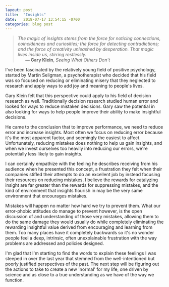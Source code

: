 ```yaml
---
layout: post
title:  "Insights"
date:   2018-07-17 13:54:15 -0700
categories: blog post
---
```


>*The magic of insights stems from the force for noticing connections, coincidences and curiosities; the force for detecting contradictions; and the force of creativity unleashed by desperation. That magic lives inside us, stirring restlessly.* 
 <br>&nbsp;&nbsp;&nbsp;&nbsp;&nbsp;&nbsp;__&mdash; Gary Klein__, *Seeing What Others Don't* 

I've been fascinated by the relatively young field of positive psychology, started by Martin Seligman, a psychotherapist who decided that his field was so focused on reducing or eliminating misery that they neglected to research and apply ways to add joy and meaning to people's lives. 

Gary Klein felt that this perspective could apply to his field of decision research as well. Traditionally decision research studied human error and looked for ways to reduce mistaken decisions. Gary saw the potential in also looking for ways to help people improve their ability to make insightful decisions. 

He came to the conclusion that to improve performance, we need to reduce error and increase insights. Most often we focus on reducing error because it's the most apparent factor, and seemingly the easiest to affect. Unfortunately, reducing mistakes does nothing to help us gain insights, and when we invest ourselves too heavily into reducing our errors, we're potentially less likely to gain insights. 

I can certainly empathize with the feeling he describes receiving from his audience when he presented this concept, a frustration they felt when their companies stifled their attempts to do an excellent job by instead focusing their resources on reducing mistakes. I believe the rewards for catalyzing insight are far greater than the rewards for suppressing mistakes, and the kind of environment that insights flourish in may be the very same environment that encourages mistakes. 

Mistakes will happen no matter how hard we try to prevent them. What our error-phobic attitudes do manage to prevent however, is the open discussion of and understanding of those very mistakes, allowing them to do the same damage they would usually do while completely eliminating the rewarding insightful value derived from encouraging and learning from them. Too many places have it completely backwards so it's no wonder people feel a deep, intrinsic, often unexplainable frustration with the way problems are addressed and policies designed. 

I'm glad that I'm starting to find the words to explain these feelings I was steeped in over the last year that stemned from the well-intentioned but poorly justified perspectives of the past. The next step will be figuring out the actions to take to create a new 'normal' for my life, one driven by science and as close to a true understanding as we have of the way we function. 





